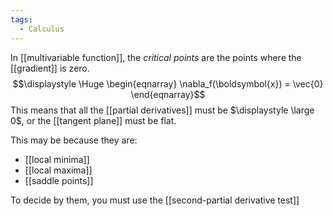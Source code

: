 ```yaml
---
tags:
  - Calculus
---
```

In [[multivariable function]], the *critical points* are the points where the [[gradient]] is zero.
$$\displaystyle \Huge \begin{eqnarray} 
\nabla_f(\boldsymbol{x}) = \vec{0}
\end{eqnarray}$$
This means that all the [[partial derivatives]] must be $\displaystyle \large 0$, or the [[tangent plane]] must be flat.

This may be because they are:
- [[local minima]]
- [[local maxima]]
- [[saddle points]]

To decide by them, you must use the [[second-partial derivative test]]